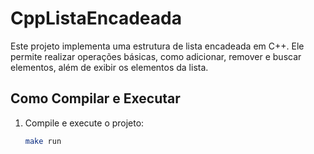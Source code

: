 # CppListaEncadeada

Este projeto implementa uma estrutura de lista encadeada em C++. Ele permite realizar operações básicas, como adicionar, remover e buscar elementos, além de exibir os elementos da lista.

## Como Compilar e Executar

1. Compile e execute o projeto:
   ```bash
   make run